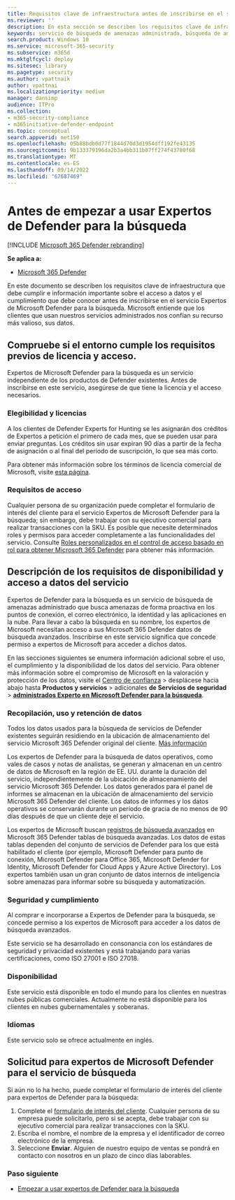 ```yaml
---
title: Requisitos clave de infraestructura antes de inscribirse en el servicio Microsoft Defender Experts for Hunting
ms.reviewer: ''
description: En esta sección se describen los requisitos clave de infraestructura que debe cumplir e información importante sobre el acceso y el cumplimiento de los datos.
keywords: servicio de búsqueda de amenazas administrada, búsqueda de amenazas administrada, servicio de detección y respuesta administrada (MDR), MTE, Expertos en amenazas de Microsoft, MTE-TAN, notificación de expertos de defender, notificación de ataque dirigido, expertos de Microsoft Defender para la búsqueda, búsqueda y análisis de amenazas.
search.product: Windows 10
ms.service: microsoft-365-security
ms.subservice: m365d
ms.mktglfcycl: deploy
ms.sitesec: library
ms.pagetype: security
ms.author: vpattnaik
author: vpattnai
ms.localizationpriority: medium
manager: dansimp
audience: ITPro
ms.collection:
- m365-security-compliance
- m365initiative-defender-endpoint
ms.topic: conceptual
search.appverid: met150
ms.openlocfilehash: 05b88bdb0d77f1844d70d3d1954dff192fe43135
ms.sourcegitcommit: 9b133379196da2b3a4bb311b07ff274f43780f68
ms.translationtype: MT
ms.contentlocale: es-ES
ms.lasthandoff: 09/14/2022
ms.locfileid: "67687469"
---
```

# <a name="before-you-begin-using-defender-experts-for-hunting"></a>Antes de empezar a usar Expertos de Defender para la búsqueda

[!INCLUDE [Microsoft 365 Defender rebranding](../../includes/microsoft-defender.md)]

**Se aplica a:**

- [Microsoft 365 Defender](https://go.microsoft.com/fwlink/?linkid=2118804)

En este documento se describen los requisitos clave de infraestructura que debe cumplir e información importante sobre el acceso a datos y el cumplimiento que debe conocer antes de inscribirse en el servicio Expertos de Microsoft Defender para la búsqueda. Microsoft entiende que los clientes que usan nuestros servicios administrados nos confían su recurso más valioso, sus datos.

## <a name="check-if-your-environment-meets-licensing-and-access-prerequisites"></a>Compruebe si el entorno cumple los requisitos previos de licencia y acceso.

Expertos de Microsoft Defender para la búsqueda es un servicio independiente de los productos de Defender existentes. Antes de inscribirse en este servicio, asegúrese de que tiene la licencia y el acceso necesarios. 

### <a name="eligibility-and-licensing"></a>Elegibilidad y licencias

A los clientes de Defender Experts for Hunting se les asignarán dos créditos de Expertos a petición el primero de cada mes, que se pueden usar para enviar preguntas. Los créditos sin usar expiran 90 días a partir de la fecha de asignación o al final del período de suscripción, lo que sea más corto.

Para obtener más información sobre los términos de licencia comercial de Microsoft, visite [esta página](https://www.microsoft.com/licensing/terms/productoffering/Microsoft365/MCA).

### <a name="access-requirements"></a>Requisitos de acceso

Cualquier persona de su organización puede completar el formulario de interés del cliente para el servicio Expertos de Microsoft Defender para la búsqueda; sin embargo, debe trabajar con su ejecutivo comercial para realizar transacciones con la SKU. Es posible que necesite determinados roles y permisos para acceder completamente a las funcionalidades del servicio. Consulte [Roles personalizados en el control de acceso basado en rol para obtener Microsoft 365 Defender](custom-roles.md) para obtener más información.

## <a name="understand-the-services-availability-and-data-access-requirements"></a>Descripción de los requisitos de disponibilidad y acceso a datos del servicio

Expertos de Defender para la búsqueda es un servicio de búsqueda de amenazas administrado que busca amenazas de forma proactiva en los puntos de conexión, el correo electrónico, la identidad y las aplicaciones en la nube. Para llevar a cabo la búsqueda en su nombre, los expertos de Microsoft necesitan acceso a sus Microsoft 365 Defender datos de búsqueda avanzados. Inscribirse en este servicio significa que concede permiso a expertos de Microsoft para acceder a dichos datos.

En las secciones siguientes se enumera información adicional sobre el uso, el cumplimiento y la disponibilidad de los datos del servicio. Para obtener más información sobre el compromiso de Microsoft en la valoración y protección de los datos, visite el [Centro de confianza](https://aka.ms/trustcenter-dex4hunting) > desplácese hacia abajo hasta **Productos y servicios** >  adicionales **de Servicios de seguridad** > [**administrados Experto en Microsoft Defender para la búsqueda**](https://query.prod.cms.rt.microsoft.com/cms/api/am/binary/RE51fRH).

### <a name="data-collection-usage-and-retention"></a>Recopilación, uso y retención de datos

Todos los datos usados para la búsqueda de servicios de Defender existentes seguirán residiendo en la ubicación de almacenamiento del servicio Microsoft 365 Defender original del cliente. [Más información](../../enterprise/o365-data-locations.md)

Los expertos de Defender para la búsqueda de datos operativos, como vales de casos y notas de analistas, se generan y almacenan en un centro de datos de Microsoft en la región de EE. UU. durante la duración del servicio, independientemente de la ubicación de almacenamiento del servicio Microsoft 365 Defender. Los datos generados para el panel de informes se almacenan en la ubicación de almacenamiento del servicio Microsoft 365 Defender del cliente. Los datos de informes y los datos operativos se conservarán durante un período de gracia de no menos de 90 días después de que un cliente deje el servicio.

Los expertos de Microsoft buscan [registros de búsqueda avanzados](../../security/defender/advanced-hunting-schema-tables.md) en Microsoft 365 Defender tablas de búsqueda avanzadas. Los datos de estas tablas dependen del conjunto de servicios de Defender para los que está habilitado el cliente (por ejemplo, Microsoft Defender para punto de conexión, Microsoft Defender para Office 365, Microsoft Defender for Identity, Microsoft Defender for Cloud Apps y Azure Active Directory). Los expertos también usan un gran conjunto de datos internos de inteligencia sobre amenazas para informar sobre su búsqueda y automatización.

### <a name="security-and-compliance"></a>Seguridad y cumplimiento

Al comprar e incorporarse a Expertos de Defender para la búsqueda, se concede permiso a los expertos de Microsoft para acceder a los datos de búsqueda avanzados.

Este servicio se ha desarrollado en consonancia con los estándares de seguridad y privacidad existentes y está trabajando para varias certificaciones, como ISO 27001 e ISO 27018.

### <a name="availability"></a>Disponibilidad

Este servicio está disponible en todo el mundo para los clientes en nuestras nubes públicas comerciales. Actualmente no está disponible para los clientes en nubes gubernamentales y soberanas.

### <a name="languages"></a>Idiomas

Este servicio solo se ofrece actualmente en inglés.

## <a name="apply-for-microsoft-defender-experts-for-hunting-service"></a>Solicitud para expertos de Microsoft Defender para el servicio de búsqueda

Si aún no lo ha hecho, puede completar el formulario de interés del cliente para expertos de Defender para la búsqueda:

1. Complete el [formulario de interés del cliente](https://aka.ms/DEX4HuntingCustomerInterestForm). Cualquier persona de su empresa puede solicitarlo, pero si se acepta, debe trabajar con su ejecutivo comercial para realizar transacciones con la SKU.
2. Escriba el nombre, el nombre de la empresa y el identificador de correo electrónico de la empresa.
3. Seleccione **Enviar**. Alguien de nuestro equipo de ventas se pondrá en contacto con nosotros en un plazo de cinco días laborables.


### <a name="next-step"></a>Paso siguiente

- [Empezar a usar expertos de Defender para la búsqueda](onboarding-defender-experts-for-hunting.md)
